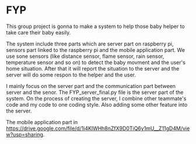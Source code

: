 # FYP
This group project is gonna to make a system to help those baby helper to take care their baby easily.

The system include three parts which are server part on raspberry pi, sensors part linked to the raspberry pi and the mobile application part. We use sone sensors (like distance sensor, flame sensor, rain sensor, temperature sensor and so on) to detect the baby movment and the user's home situation. After that it will report the situation to the server and the server will do some respon to the helper and the user.

I mainly focus on the server part and the communication part between server and the senor. The FYP_server_final.py file is the server part of the system. On the process of creating the server, I combine other teammate's code and my code to one coding style. Also adding some other feature into the server.

The mobile application part in https://drive.google.com/file/d/1i4KlWHh8nZfX9D0TiQ6y1mU__Z11gD4M/view?usp=sharing.
